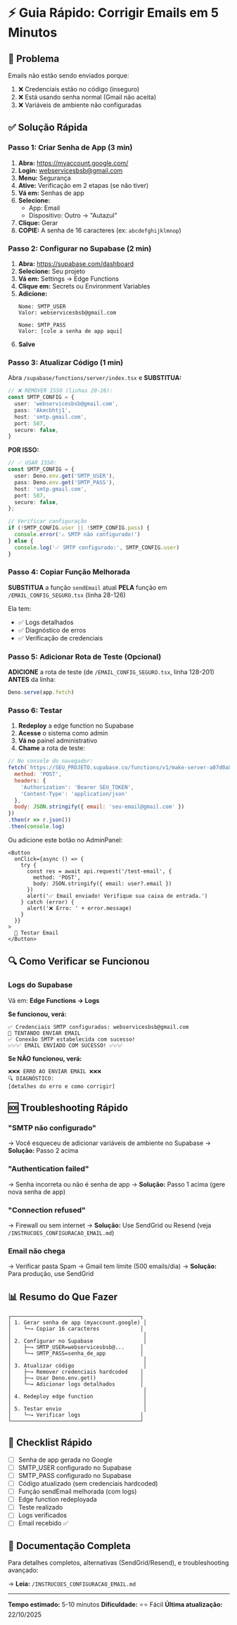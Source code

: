 # ⚡ Guia Rápido: Corrigir Emails em 5 Minutos

## 🎯 Problema
Emails não estão sendo enviados porque:
1. ❌ Credenciais estão no código (inseguro)
2. ❌ Está usando senha normal (Gmail não aceita)
3. ❌ Variáveis de ambiente não configuradas

## ✅ Solução Rápida

### Passo 1: Criar Senha de App (3 min)

1. **Abra:** https://myaccount.google.com/
2. **Login:** webservicesbsb@gmail.com
3. **Menu:** Segurança
4. **Ative:** Verificação em 2 etapas (se não tiver)
5. **Vá em:** Senhas de app
6. **Selecione:**
   - App: Email
   - Dispositivo: Outro → "Autazul"
7. **Clique:** Gerar
8. **COPIE:** A senha de 16 caracteres (ex: `abcdefghijklmnop`)

### Passo 2: Configurar no Supabase (2 min)

1. **Abra:** https://supabase.com/dashboard
2. **Selecione:** Seu projeto
3. **Vá em:** Settings → Edge Functions
4. **Clique em:** Secrets ou Environment Variables
5. **Adicione:**
   ```
   Nome: SMTP_USER
   Valor: webservicesbsb@gmail.com
   
   Nome: SMTP_PASS
   Valor: [cole a senha de app aqui]
   ```
6. **Salve**

### Passo 3: Atualizar Código (1 min)

Abra `/supabase/functions/server/index.tsx` e **SUBSTITUA:**

```typescript
// ❌ REMOVER ISSO (linhas 20-26):
const SMTP_CONFIG = {
  user: 'webservicesbsb@gmail.com',
  pass: 'Akmcbhtj1',
  host: 'smtp.gmail.com',
  port: 587,
  secure: false,
}
```

**POR ISSO:**

```typescript
// ✅ USAR ISSO:
const SMTP_CONFIG = {
  user: Deno.env.get('SMTP_USER'),
  pass: Deno.env.get('SMTP_PASS'),
  host: 'smtp.gmail.com',
  port: 587,
  secure: false,
};

// Verificar configuração
if (!SMTP_CONFIG.user || !SMTP_CONFIG.pass) {
  console.error('⚠️ SMTP não configurado!')
} else {
  console.log('✅ SMTP configurado:', SMTP_CONFIG.user)
}
```

### Passo 4: Copiar Função Melhorada

**SUBSTITUA** a função `sendEmail` atual **PELA** função em `/EMAIL_CONFIG_SEGURO.tsx` (linha 28-126)

Ela tem:
- ✅ Logs detalhados
- ✅ Diagnóstico de erros
- ✅ Verificação de credenciais

### Passo 5: Adicionar Rota de Teste (Opcional)

**ADICIONE** a rota de teste (de `/EMAIL_CONFIG_SEGURO.tsx`, linha 128-201) **ANTES** da linha:
```typescript
Deno.serve(app.fetch)
```

### Passo 6: Testar

1. **Redeploy** a edge function no Supabase
2. **Acesse** o sistema como admin
3. **Vá no** painel administrativo
4. **Chame** a rota de teste:

```javascript
// No console do navegador:
fetch(`https://SEU_PROJETO.supabase.co/functions/v1/make-server-a07d0a8e/test-email`, {
  method: 'POST',
  headers: {
    'Authorization': 'Bearer SEU_TOKEN',
    'Content-Type': 'application/json'
  },
  body: JSON.stringify({ email: 'seu-email@gmail.com' })
})
.then(r => r.json())
.then(console.log)
```

Ou adicione este botão no AdminPanel:

```tsx
<Button
  onClick={async () => {
    try {
      const res = await api.request('/test-email', {
        method: 'POST',
        body: JSON.stringify({ email: user?.email })
      })
      alert('✅ Email enviado! Verifique sua caixa de entrada.')
    } catch (error) {
      alert('❌ Erro: ' + error.message)
    }
  }}
>
  🧪 Testar Email
</Button>
```

## 🔍 Como Verificar se Funcionou

### Logs do Supabase

Vá em: **Edge Functions → Logs**

**Se funcionou, verá:**
```
✅ Credenciais SMTP configuradas: webservicesbsb@gmail.com
📧 TENTANDO ENVIAR EMAIL
✅ Conexão SMTP estabelecida com sucesso!
✅✅✅ EMAIL ENVIADO COM SUCESSO! ✅✅✅
```

**Se NÃO funcionou, verá:**
```
❌❌❌ ERRO AO ENVIAR EMAIL ❌❌❌
🔍 DIAGNÓSTICO:
[detalhes do erro e como corrigir]
```

## 🆘 Troubleshooting Rápido

### "SMTP não configurado"
→ Você esqueceu de adicionar variáveis de ambiente no Supabase
→ **Solução:** Passo 2 acima

### "Authentication failed"
→ Senha incorreta ou não é senha de app
→ **Solução:** Passo 1 acima (gere nova senha de app)

### "Connection refused"
→ Firewall ou sem internet
→ **Solução:** Use SendGrid ou Resend (veja `/INSTRUCOES_CONFIGURACAO_EMAIL.md`)

### Email não chega
→ Verificar pasta Spam
→ Gmail tem limite (500 emails/dia)
→ **Solução:** Para produção, use SendGrid

## 📊 Resumo do Que Fazer

```
┌─────────────────────────────────────────┐
│ 1. Gerar senha de app (myaccount.google) │
│    └─→ Copiar 16 caracteres             │
│                                          │
│ 2. Configurar no Supabase                │
│    ├─→ SMTP_USER=webservicesbsb@...     │
│    └─→ SMTP_PASS=senha_de_app           │
│                                          │
│ 3. Atualizar código                      │
│    ├─→ Remover credenciais hardcoded    │
│    ├─→ Usar Deno.env.get()              │
│    └─→ Adicionar logs detalhados        │
│                                          │
│ 4. Redeploy edge function                │
│                                          │
│ 5. Testar envio                          │
│    └─→ Verificar logs                   │
└─────────────────────────────────────────┘
```

## 🎯 Checklist Rápido

- [ ] Senha de app gerada no Google
- [ ] SMTP_USER configurado no Supabase
- [ ] SMTP_PASS configurado no Supabase  
- [ ] Código atualizado (sem credenciais hardcoded)
- [ ] Função sendEmail melhorada (com logs)
- [ ] Edge function redeployada
- [ ] Teste realizado
- [ ] Logs verificados
- [ ] Email recebido ✅

## 📝 Documentação Completa

Para detalhes completos, alternativas (SendGrid/Resend), e troubleshooting avançado:

→ **Leia:** `/INSTRUCOES_CONFIGURACAO_EMAIL.md`

---

**Tempo estimado:** 5-10 minutos
**Dificuldade:** ⭐⭐ Fácil
**Última atualização:** 22/10/2025
